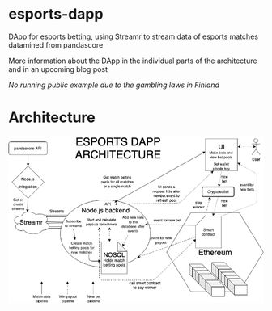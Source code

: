 # esports-dapp
DApp for esports betting, using Streamr to stream data of esports matches datamined from pandascore

More information about the DApp in the individual parts of the architecture and in an upcoming blog post

_No running public example due to the gambling laws in Finland_

# Architecture
![DApp architecture](./esports_architecture.png)
